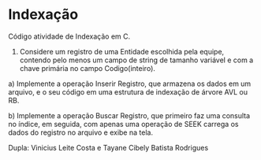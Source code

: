 # Indexação 
Código atividade de Indexação em C.

1) Considere um registro de uma Entidade escolhida pela equipe, contendo pelo menos um campo de string de tamanho variável e com a chave primária no campo Codigo(inteiro).

  a) Implemente a operação Inserir Registro, que armazena os dados em um arquivo, e o seu código em uma estrutura de indexação de árvore AVL ou RB.

  b) Implemente a operação Buscar Registro, que primeiro faz uma consulta no índice, em seguida, com apenas uma operação de SEEK carrega os dados do registro no arquivo  e exibe na tela.

Dupla: Vinicius Leite Costa e
       Tayane Cibely Batista Rodrigues
